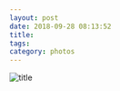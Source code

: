 ```yaml
---
layout: post
date: 2018-09-28 08:13:52
title: 
tags:
category: photos
---
```


![title](/assets/photoblog/indiana-storm.jpg)